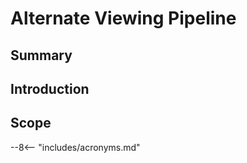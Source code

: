 # Alternate Viewing Pipeline

## Summary


## Introduction 


## Scope 


--8<-- "includes/acronyms.md"

